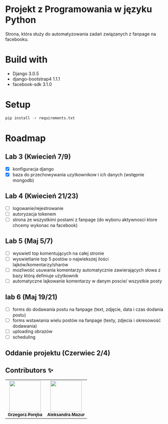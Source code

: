 # Projekt z Programowania w języku Python

Strona, która służy do automatyzowania zadań związanych z fanpage na facebooku. 

# Build with
- Django 3.0.5
- django-bootstrap4 1.1.1
- facebook-sdk 3.1.0

# Setup

```bash
pip install -r requirements.txt
```

# Roadmap

## Lab 3 (Kwiecień 7/9)
- [x] konfiguracja django
- [x] baza do przechowywania uzytkownikow i ich danych (wstępnie mongodb)
## Lab 4 (Kwiecień 21/23) 
- [ ] logowanie/rejestrowanie
- [ ] autoryzacja tokenem
- [ ] strona ze wszystkimi postami z fanpage (do wyboru aktywnosci ktore chcemy wykonac na facebook)
## Lab 5 (Maj 5/7)
- [ ] wyswietl top komentujących na całej stronie
- [ ] wyswietlanie top 5 postów o najwiekszej ilości lajków/komentarzy/sharów 
- [ ] mozliwość usuwania komentarzy automatycznie zawierających słowa z bazy którą definiuje użytkownik
- [ ] automatyczne lajkowanie komentarzy w danym poscie/ wszystkie posty
## lab 6 (Maj 19/21)
- [ ] forms do dodawania postu na fanpage (text, zdjęcie, data i czas dodania postu)
- [ ] forms wstawiania wielu postów na fanpage (texty, zdjecia i okresowość dodawania)
- [ ] uploading obrazów
- [ ] scheduling 

## Oddanie projektu (Czerwiec 2/4)

## Contributors ✨

<table>
  <tr>
    <td align="center"><a href="https://github.com/Wokstym"><img src="https://avatars2.githubusercontent.com/u/44115112?s=460&u=2fea6d808fb949060aa499dad3e3365608bb5c40&v=4" width="100px;" alt=""/><br /><sub><b>Grzegorz Poręba</b></sub></a><br />
    </td>
    <td align="center"><a href="https://github.com/alexmaz99"><img src="https://avatars2.githubusercontent.com/u/56346754?s=460&u=a0c3bd4ae7860a0694db0110f7b10d80434fecd4&v=4" width="100px;" alt=""/><br /><sub><b>Aleksandra Mazur</b></sub></a><br /></td>
  </tr>
</table>

